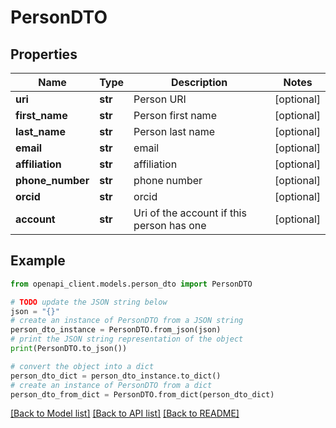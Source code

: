 # PersonDTO


## Properties

Name | Type | Description | Notes
------------ | ------------- | ------------- | -------------
**uri** | **str** | Person URI | [optional] 
**first_name** | **str** | Person first name | [optional] 
**last_name** | **str** | Person last name | [optional] 
**email** | **str** | email | [optional] 
**affiliation** | **str** | affiliation | [optional] 
**phone_number** | **str** | phone number | [optional] 
**orcid** | **str** | orcid | [optional] 
**account** | **str** | Uri of the account if this person has one | [optional] 

## Example

```python
from openapi_client.models.person_dto import PersonDTO

# TODO update the JSON string below
json = "{}"
# create an instance of PersonDTO from a JSON string
person_dto_instance = PersonDTO.from_json(json)
# print the JSON string representation of the object
print(PersonDTO.to_json())

# convert the object into a dict
person_dto_dict = person_dto_instance.to_dict()
# create an instance of PersonDTO from a dict
person_dto_from_dict = PersonDTO.from_dict(person_dto_dict)
```
[[Back to Model list]](../README.md#documentation-for-models) [[Back to API list]](../README.md#documentation-for-api-endpoints) [[Back to README]](../README.md)


